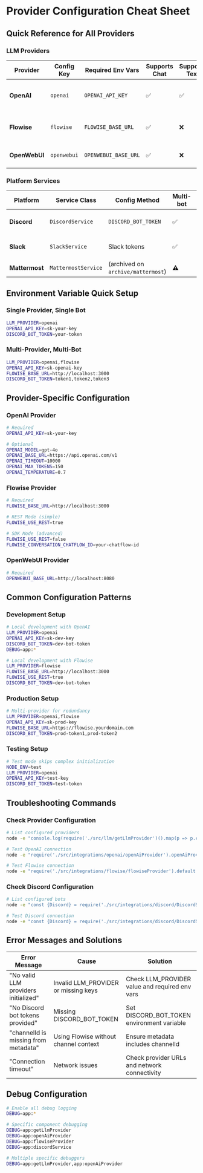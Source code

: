 # Provider Configuration Cheat Sheet

## Quick Reference for All Providers

### LLM Providers

| Provider | Config Key | Required Env Vars | Supports Chat | Supports Text | Notes |
|----------|------------|-------------------|---------------|---------------|--------|
| **OpenAI** | `openai` | `OPENAI_API_KEY` | ✅ | ✅ | Full OpenAI API support |
| **Flowise** | `flowise` | `FLOWISE_BASE_URL` | ✅ | ❌ | Requires `channelId` in metadata |
| **OpenWebUI** | `openwebui` | `OPENWEBUI_BASE_URL` | ✅ | ❌ | Local instance only |

### Platform Services

| Platform | Service Class | Config Method | Multi-bot | Notes |
|----------|---------------|---------------|-----------|--------|
| **Discord** | `DiscordService` | `DISCORD_BOT_TOKEN` | ✅ | Comma-separated tokens |
| **Slack** | `SlackService` | Slack tokens | ✅ | OAuth setup required |
| **Mattermost** | `MattermostService` | (archived on `archive/mattermost`) | ⚠️ | Webhook-based |

## Environment Variable Quick Setup

### Single Provider, Single Bot
```bash
LLM_PROVIDER=openai
OPENAI_API_KEY=sk-your-key
DISCORD_BOT_TOKEN=your-token
```

### Multi-Provider, Multi-Bot
```bash
LLM_PROVIDER=openai,flowise
OPENAI_API_KEY=sk-openai-key
FLOWISE_BASE_URL=http://localhost:3000
DISCORD_BOT_TOKEN=token1,token2,token3
```

## Provider-Specific Configuration

### OpenAI Provider
```bash
# Required
OPENAI_API_KEY=sk-your-key

# Optional
OPENAI_MODEL=gpt-4o
OPENAI_BASE_URL=https://api.openai.com/v1
OPENAI_TIMEOUT=10000
OPENAI_MAX_TOKENS=150
OPENAI_TEMPERATURE=0.7
```

### Flowise Provider
```bash
# Required
FLOWISE_BASE_URL=http://localhost:3000

# REST Mode (simple)
FLOWISE_USE_REST=true

# SDK Mode (advanced)
FLOWISE_USE_REST=false
FLOWISE_CONVERSATION_CHATFLOW_ID=your-chatflow-id
```

### OpenWebUI Provider
```bash
# Required
OPENWEBUI_BASE_URL=http://localhost:8080
```

## Common Configuration Patterns

### Development Setup
```bash
# Local development with OpenAI
LLM_PROVIDER=openai
OPENAI_API_KEY=sk-dev-key
DISCORD_BOT_TOKEN=dev-bot-token
DEBUG=app:*

# Local development with Flowise
LLM_PROVIDER=flowise
FLOWISE_BASE_URL=http://localhost:3000
FLOWISE_USE_REST=true
DISCORD_BOT_TOKEN=dev-bot-token
```

### Production Setup
```bash
# Multi-provider for redundancy
LLM_PROVIDER=openai,flowise
OPENAI_API_KEY=sk-prod-key
FLOWISE_BASE_URL=https://flowise.yourdomain.com
DISCORD_BOT_TOKEN=prod-token1,prod-token2
```

### Testing Setup
```bash
# Test mode skips complex initialization
NODE_ENV=test
LLM_PROVIDER=openai
OPENAI_API_KEY=test-key
DISCORD_BOT_TOKEN=test-token
```

## Troubleshooting Commands

### Check Provider Configuration
```bash
# List configured providers
node -e "console.log(require('./src/llm/getLlmProvider')().map(p => p.constructor.name))"

# Test OpenAI connection
node -e "require('./src/integrations/openai/openAiProvider').openAiProvider.generateChatCompletion('test', []).then(console.log)"

# Test Flowise connection
node -e "require('./src/integrations/flowise/flowiseProvider').default.generateChatCompletion('test', [], {channelId: 'test'}).then(console.log)"
```

### Check Discord Configuration
```bash
# List configured bots
node -e "const {Discord} = require('./src/integrations/discord/DiscordService'); console.log(Discord.DiscordService.getInstance().getAllBots().map(b => b.botUserName))"

# Test Discord connection
node -e "const {Discord} = require('./src/integrations/discord/DiscordService'); Discord.DiscordService.getInstance().initialize().then(() => console.log('Connected!'))"
```

## Error Messages and Solutions

| Error Message | Cause | Solution |
|---------------|--------|----------|
| "No valid LLM providers initialized" | Invalid LLM_PROVIDER or missing keys | Check LLM_PROVIDER value and required env vars |
| "No Discord bot tokens provided" | Missing DISCORD_BOT_TOKEN | Set DISCORD_BOT_TOKEN environment variable |
| "channelId is missing from metadata" | Using Flowise without channel context | Ensure metadata includes channelId |
| "Connection timeout" | Network issues | Check provider URLs and network connectivity |

## Debug Configuration

```bash
# Enable all debug logging
DEBUG=app:*

# Specific component debugging
DEBUG=app:getLlmProvider
DEBUG=app:openAiProvider
DEBUG=app:flowiseProvider
DEBUG=app:discordService

# Multiple specific debuggers
DEBUG=app:getLlmProvider,app:openAiProvider
